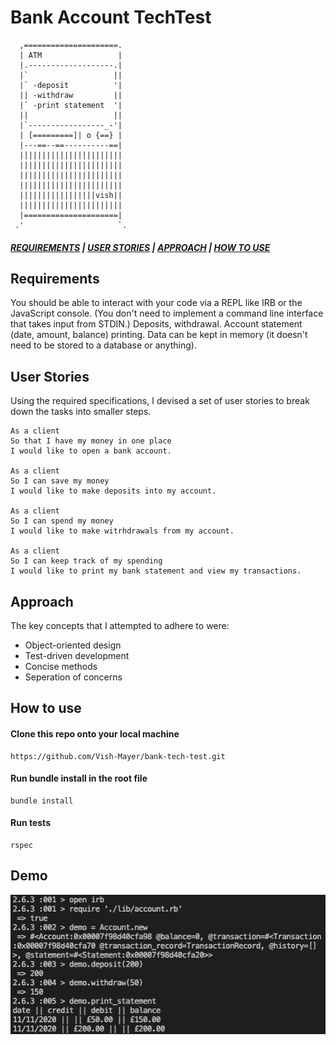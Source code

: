 # Bank Account TechTest
```
  ,=====================.
  | ATM                 |
  |.-------------------.|
  |`                   ||
  |` -deposit          '|
  || -withdraw         ||
  |` -print statement  '|
  ||                   ||
  |`-----------------_-'|
  | [=========]| o {==} |
  |---==--==----------==|
  |||||||||||||||||||||||
  |||||||||||||||||||||||
  |||||||||||||||||||||||
  |||||||||||||||||||||||
  |||||||||||||||||vish||
  |||||||||||||||||||||||
  |=====================|
 .'                     `.
```
##### [*REQUIREMENTS*](#Requirements) | [*USER STORIES*](#User-Stories) | [*APPROACH*](#Approach) | [*HOW TO USE*](#How-To-Use ) 

## Requirements

You should be able to interact with your code via a REPL like IRB or the JavaScript console. (You don't need to implement a command line interface that takes input from STDIN.)
Deposits, withdrawal. Account statement (date, amount, balance) printing.
Data can be kept in memory (it doesn't need to be stored to a database or anything).

## User Stories

 Using the required specifications, I devised a set of user stories to break down the tasks into smaller steps.

    As a client
    So that I have my money in one place
    I would like to open a bank account.

    As a client
    So I can save my money
    I would like to make deposits into my account.

    As a client
    So I can spend my money
    I would like to make witrhdrawals from my account.

    As a client
    So I can keep track of my spending 
    I would like to print my bank statement and view my transactions.

## Approach
    
The key concepts that I attempted to adhere to were:

* Object-oriented design
* Test-driven development
* Concise methods
* Seperation of concerns

## How to use
#### Clone this repo onto your local machine
    https://github.com/Vish-Mayer/bank-tech-test.git
#### Run bundle install in the root file
    bundle install
#### Run tests
    rspec

## Demo
   <img src="./images/Screenshot1.png" width=600 a>
    





